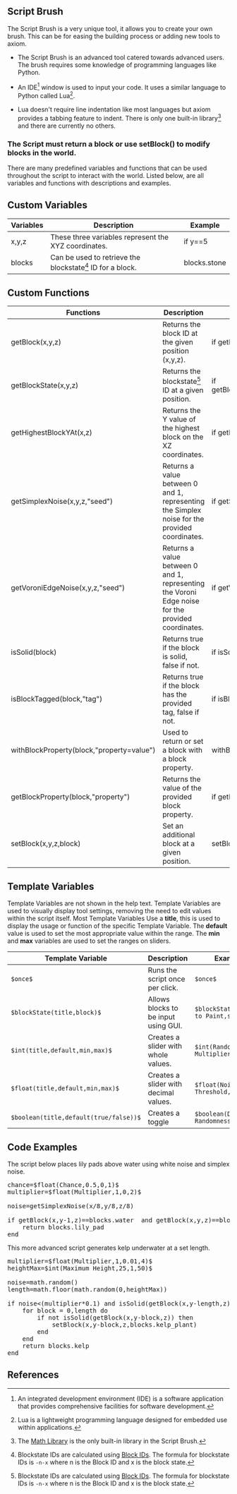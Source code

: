 ## Script Brush

The Script Brush is a very unique tool, it allows you to create your own brush. This can be for easing the building process or adding new tools to axiom.

- The Script Brush is an advanced tool catered towards advanced users. The brush requires some knowledge of programming languages like Python. 

- An IDE[^note4] window is used to input your code. It uses a similar language to Python called Lua[^note1].

- Lua doesn't require line indentation like most languages but axiom provides a tabbing feature to indent. There is only one built-in library[^note3] and there are currently no others.

### The Script must return a block or use setBlock() to modify blocks in the world.

There are many predefined variables and functions that can be used throughout the script to interact with the world. Listed below, are all variables and functions with descriptions and examples.

## Custom Variables

| Variables | Description                                                    | Example      |
|-----------|----------------------------------------------------------------|--------------|
| x,y,z     | These three variables represent the XYZ coordinates.           | if y==5      |
| blocks    | Can be used to retrieve the blockstate[^note2] ID for a block. | blocks.stone |

## Custom Functions

| Functions                                 | Description                                                                                       | Example                                                                        |
|-------------------------------------------|---------------------------------------------------------------------------------------------------|--------------------------------------------------------------------------------|
| getBlock(x,y,z)                           | Returns the block ID at the given position (x,y,z).                                               | if getBlock(x,y,z)==blocks.stone                                               |
| getBlockState(x,y,z)                      | Returns the blockstate[^note2] ID at a given position.                                            | if getBlockstate(x,y,z)==withBlockProperty(blocks.chain,"axis=x")              |
| getHighestBlockYAt(x,z)                   | Returns the Y value of the highest block on the XZ coordinates.                                   | if getHighestBlockYAt(x,z)==20                                                 |
| getSimplexNoise(x,y,z,"seed")             | Returns a value between 0 and 1, representing the Simplex noise for the provided coordinates.     | if getSimplexNoise(x,y,z,"WILLATRONIXisCOOL")=>0.5                             |
| getVoroniEdgeNoise(x,y,z,"seed")          | Returns a value between 0 and 1, representing the Voroni Edge noise for the provided coordinates. | if getVoroniEdgeNoise(x,y,z,"coolseed")=>0.5                                   |
| isSolid(block)                            | Returns true if the block is solid, false if not.                                                 | if isSolid(getBlock(x,y,z))                                                    |
| isBlockTagged(block,"tag")                | Returns true if the block has the provided tag, false if not.                                     | if isBlockTagged(getBlock(x,y,z),"wooden_fences")                              |
| withBlockProperty(block,"property=value") | Used to return or set a block with a block property.                                              | withBlockProperty(blocks.oak_slab,"waterlogged=true")                          |
| getBlockProperty(block,"property")        | Returns the value of the provided block property.                                                 | if getBlockProperty(blocks.oak_slab,"waterlogged")==true                       |
| setBlock(x,y,z,block)                     | Set an additional block at a given position.                                                      | setBlock(x,y,z,blocks.stone)                                                   |

## Template Variables

Template Variables are not shown in the help text. Template Variables are used to visually display tool settings, removing the need to edit values within the script itself. Most Template Variables Use a **title**, this is used to display the usage or function of the specific Template Variable. The **default** value is used to set the most appropriate value within the range. The **min** and **max** variables are used to set the ranges on sliders.

| Template Variable                     | Description                           | Example                              |
|---------------------------------------|---------------------------------------|--------------------------------------|
| `$once$`                              | Runs the script once per click.       | `$once$`                             |
| `$blockState(title,block)$`           | Allows blocks to be input using GUI.  | `$blockState(Block to Paint,stone)$` |
| `$int(title,default,min,max)$`        | Creates a slider with whole values.   | `$int(Randomness Multiplier,1,0,2)$` |
| `$float(title,default,min,max)$`      | Creates a slider with decimal values. | `$float(Noise Threshold,0.5,0,1)$`   |
| `$boolean(title,default(true/false))$`| Creates a toggle                      | `$boolean(Disable Randomness,true)$` |

## Code Examples

The script below places lily pads above water using white noise and simplex noise.

<pre>
chance=$float(Chance,0.5,0,1)$
multiplier=$float(Multiplier,1,0,2)$

noise=getSimplexNoise(x/8,y/8,z/8)

if getBlock(x,y-1,z)==blocks.water  and getBlock(x,y,z)==blocks.air and noise<(0.5*multiplier) and math.random()< chance then
    return blocks.lily_pad
end
</pre>

This more advanced script generates kelp underwater at a set length.

<pre>
multiplier=$float(Multiplier,1,0.01,4)$
heightMax=$int(Maximum Height,25,1,50)$

noise=math.random()
length=math.floor(math.random(0,heightMax))

if noise<(multiplier*0.1) and isSolid(getBlock(x,y-length,z)) and getBlock(x,y,z)==blocks.water then
    for block = 0,length do
        if not isSolid(getBlock(x,y-block,z)) then
            setBlock(x,y-block,z,blocks.kelp_plant)
        end
    end
    return blocks.kelp
end
</pre>

## References

[^note1]: Lua is a lightweight programming language designed for embedded use within applications.

[^note2]: Blockstate IDs are calculated using [Block IDs](https://minecraftitemids.com/). The formula for blockstate IDs is `-n-x` where n is the Block ID and x is the block state.

[^note3]: The [Math Library](https://www.lua.org/pil/18.html) is the only built-in library in the Script Brush.

[^note4]: An integrated development environment (IDE) is a software application that provides comprehensive facilities for software development.

